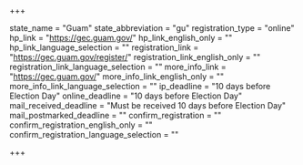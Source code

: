 +++

state_name = "Guam"
state_abbreviation = "gu"
registration_type = "online"
hp_link = "https://gec.guam.gov/"
hp_link_english_only = ""
hp_link_language_selection = ""
registration_link = "https://gec.guam.gov/register/"
registration_link_english_only = ""
registration_link_language_selection = ""
more_info_link = "https://gec.guam.gov/"
more_info_link_english_only = ""
more_info_link_language_selection = ""
ip_deadline = "10 days before Election Day"
online_deadline = "10 days before Election Day"
mail_received_deadline = "Must be received 10 days before Election Day"
mail_postmarked_deadline = ""
confirm_registration = ""
confirm_registration_english_only = ""
confirm_registration_language_selection = ""

+++
